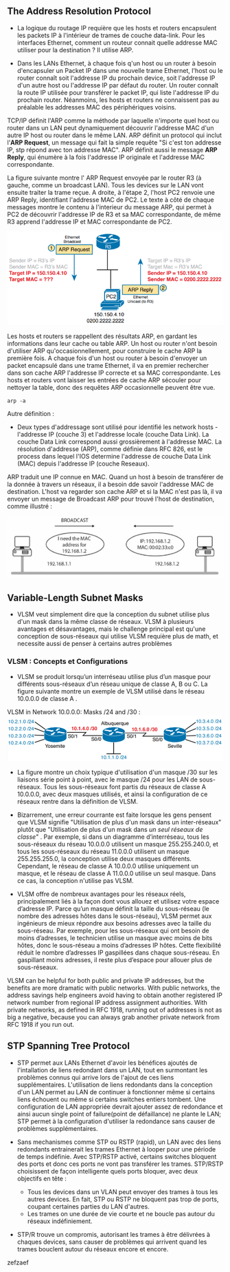 

## The Address Resolution Protocol

* La logique du routage IP requière que les hosts et routers encapsulent les packets IP à l'intérieur de trames de couche data-link. Pour les interfaces Ethernet, comment un routeur connait quelle addresse MAC utiliser pour la destination ? Il utilise ARP.

* Dans les LANs Ethernet, à chaque fois q'un host ou un router à besoin d'encapsuler un Packet IP dans une nouvelle trame Ethernet, l'host ou le router connaît soit l'addresse IP du prochain device, soit l'addresse IP d'un autre host ou l'addresse IP par défaut du router. Un router connaît la route IP utilisée pour transférer le packet IP, qui liste l'addresse IP du prochain router. Néanmoins, les hosts et routers ne connaissent pas au préalable les addresses MAC des périphériques voisins. 

TCP/IP définit l'ARP comme la méthode par laquelle n'importe quel host ou router dans un LAN peut dynamiquement découvrir l'addresse MAC d'un autre IP host ou router dans le même LAN. ARP définit un protocol qui inclut l'**ARP Request**, un message qui fait la simple requête "Si c'est ton addresse IP, stp répond avec ton addresse MAC". ARP définit aussi le message **ARP Reply**, qui énumère à la fois l'addresse IP originale et l'addresse MAC correspondante. 

La figure suivante montre l' ARP Request envoyée par le router R3 (à gauche, comme un broadcast LAN). Tous les devices sur le LAN vont ensuite traiter la trame reçue. A droite, à l'étape 2, l'host PC2 renvoie une ARP Reply, identifiant l'addresse MAC de PC2. 
Le texte à côté de chaque messages montre le contenu à l'interieur du message ARP, qui permet à PC2 de découvrir l'addresse IP de R3 et sa MAC correspondante, de même R3 apprend l'addresse IP et MAC correspondante de PC2.

<img src="m/1.png"> 


Les hosts et routers se rappellent des résultats ARP, en gardant les informations dans leur cache ou table ARP. Un host ou router n'ont besoin d'utiliser ARP qu'occasionnellement, pour construire le cache ARP la première fois. A chaque fois d'un host ou router à besoin d'envoyer un packet encapsulé dans une trame Ethernet, il va en premier rechercher dans son cache ARP l'addresse IP correcte et sa MAC correspondante. Les hosts et routers vont laisser les entrées de cache ARP sécouler pour nettoyer la table, donc des requêtes ARP occasionnelle peuvent être vue. 

```
arp -a
```

Autre définition : 

* Deux types d'addressage sont utilisé pour identifié les network hosts - l'addresse IP (couche 3) et l'addresse locale (couche Data Link). La couche Data Link correspond aussi grossièrement à l'addresse MAC. La résolution d'addresse (ARP), comme définie dans RFC 826, est le process dans lequel l'IOS determine l'addresse de couche Data Link (MAC) depuis l'addresse IP (couche Reseaux). 

ARP traduit une IP connue en MAC. Quand un host à besoin de transférer de la donnée à travers un réseaux, il a besoin dde savoir l'addresse MAC de destination. L'host va regarder son cache ARP et si la MAC n'est pas là, il va envoyer un message de Broadcast ARP pour trouvé l'host de destination, comme illustré : 

<img src="m/2.png"> 


## Variable-Length Subnet Masks 

* VLSM veut simplement dire que la conception du subnet utilise plus d'un mask dans la même classe de réseaux. VLSM à plusieurs avantages et désavantages, mais le challenge principal est qu'une conception de sous-réseaux qui utilise VLSM requière plus de math, et necessite aussi de penser à certains autres problèmes 

### VLSM : Concepts et Configurations 

* VLSM se produit lorsqu’un interréseau utilise plus d’un masque pour différents sous-réseaux d’un réseau unique de classe A, B ou C. La figure suivante montre un exemple de VLSM utilisé dans le réseau 10.0.0.0 de classe A .

VLSM in Network 10.0.0.0: Masks /24 and /30 : 
<img src="m/3.png"> 

* La figure montre un choix typique d'utilisation d'un masque /30 sur les liaisons série point à point, avec le masque /24 pour les LAN de sous-réseaux. Tous les sous-réseaux font partis du réseaux de classe A 10.0.0.0, avec deux masques utilisés, et ainsi la configuration de ce réseaux rentre dans la définition de VLSM. 

* Bizarrement, une erreur courrante est faite lorsque les gens pensent que VLSM signifie "Utilisation de plus d'un mask dans un inter-réseaux" plutôt que "Utilisation de plus d'un mask dans *un seul réseaux de classe*" . Par exemple, si dans un diagramme d’interréseau, tous les sous-réseaux du réseau 10.0.0.0 utilisent un masque 255.255.240.0, et tous les sous-réseaux du réseau 11.0.0.0 utilisent un masque 255.255.255.0, la conception utilise deux masques différents. Cependant, le réseau de classe A 10.0.0.0 utilise uniquement un masque, et le réseau de classe A 11.0.0.0 utilise un seul masque. Dans ce cas, la conception n'utilise pas VLSM.

* VLSM offre de nombreux avantages pour les réseaux réels, principalement liés à la façon dont vous allouez et utilisez votre espace d’adresse IP. Parce qu’un masque définit la taille du sous-réseau (le nombre des adresses hôtes dans le sous-réseau), VLSM permet aux ingénieurs de mieux répondre aux besoins adresses avec la taille du sous-réseau. Par exemple, pour les sous-réseaux qui ont besoin de moins d’adresses, le technicien utilise un masque avec moins de bits hôtes, donc le sous-réseau a moins d’adresses IP hôtes. Cette flexibilité réduit le nombre d’adresses IP gaspillées dans chaque sous-réseau. En gaspillant moins adresses, il reste plus d’espace pour allouer plus de sous-réseaux.


VLSM can be helpful for both public and private IP addresses, but the benefits are more
dramatic with public networks. With public networks, the address savings help engineers
avoid having to obtain another registered IP network number from regional IP address
assignment authorities. With private networks, as defined in RFC 1918, running out of
addresses is not as big a negative, because you can always grab another private network
from RFC 1918 if you run out.













## STP Spanning Tree Protocol 

* STP permet aux LANs Ethernet d'avoir les bénéfices ajoutés de l'intallation de liens redondant dans un LAN, tout en surmontant les problèmes connus qui arrive lors de l'ajout de ces liens supplémentaires. L'utilisation de liens redondants dans la conception d'un LAN  permet au LAN de continuer à fonctionner même si certains liens échouent ou même si certains switches entiers tombent. Une configuration de LAN appropriée devrait ajouter assez de redondance et ainsi aucun single point of failure(point de défaillance) ne plante le LAN; STP permet à la configuration d'utiliser la redondance sans causer de problèmes supplémentaires. 

* Sans mechanismes comme STP ou RSTP (rapid), un LAN avec des liens redondants entrainerait les trames Ethernet à looper pour une période de temps indéfinie. Avec STP/RSTP activé, certains switches bloquent des ports et donc ces ports ne vont pas transférer les trames. STP/RSTP choisissent de façon intelligente quels ports bloquer, avec deux objectifs en tête : 
    * Tous les devices dans un VLAN peut envoyer des trames à tous les autres devices. En fait, STP ou RSTP ne bloquent pas trop de ports, coupant certaines parties du LAN d'autres.
    * Les trames on une durée de vie courte et ne boucle pas autour du réseaux indéfiniement.

* STP/R trouve un compromis, autorisant les trames à être délivrées à chaques devices, sans causer de problèmes qui arrivent quand les trames bouclent autour du réseaux encore et encore. 


zefzaef 


